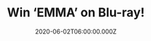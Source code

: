 ---
campaign-uuid: "c-5284324d-8625-4efc-9f7c-faf71021df98"
type: "Competition"
category: "Entertainment"
date: "2020-06-02T06:00:00.000Z"
end-date: "2020-07-02T23:59:00.000Z"
disable-form: false
is_promoted: false
has_entry_page: true
title: "Win ‘EMMA’ on Blu-ray!"
competition-description: "<p>Jane Austen’s beloved comedy about finding your equal\
  \ and earning your happy ending, is reimagined in this delicious new film adaptation\
  \ of EMMA. We have one copy on Blu-ray to give away. Blu-ray features an amazing\
  \ Commentary with Director Autumn de Wilde, Screenwriter Eleanor Catton, and Director\
  \ of Photography Christopher Blauvelt, Deleted scenes & many more for you to discover.</p>\n\
  <p>Click below for a chance to win!</p>\n"
hero-header: "Win ‘EMMA’ on Blu-ray!"
terms-confirmation: "N/A"
banner-img: "https://assets.expresslyapp.com/asset-f3c84a12-dbac-42b5-b648-759b1af9a5e2.jpg"
logo-left-href: "http://club.expressly.io"
logo-left-image: "https://assets.expresslyapp.com/asset-4a0ee52f-a36c-4910-90f8-2fc4385a2cee.jpg"
logo-left-title: "Expressly Club"
bg-image-hero: "https://assets.expresslyapp.com/asset-7857d5cd-2669-439b-afdd-211929108b49.jpg"
bg-image-first: "https://assets.expresslyapp.com/asset-c519ff35-07fd-4a90-a66e-700c0791b23b.jpg"
section1-content: "<p>Jane Austen’s beloved comedy about finding your equal and earning\
  \ your happy ending, is reimagined in this delicious new film adaptation of EMMA.\
  \ Handsome, clever, and rich, Emma Woodhouse is a restless queen bee without rivals\
  \ in her sleepy little town. In this glittering satire of social class and the pain\
  \ of growing up, Emma must adventure through misguided matches and romantic missteps\
  \ to find the love that has been there all along.\n</p>\n<p>Enter below for a chance\
  \ to win it now.</p>\n"
entry-title: "Win ‘EMMA’ on Blu-ray!"
entry-content: "<p>Enter the draw to win ‘EMMA’ on Blu-ray by completing the form\
  \ below before 23:59 on the 2nd of July 2020.</p>\n"
has-winner: false
prize-description: "‘EMMA’ on Blu-ray!"
special-conditions: "Multiple entries are allowed up to one every day.\r\n\r\nThis\
  \ competition is also available on: https://aaa.nme.com/competitions/emma-bluray-giveaway"
country-restrictions:
- "GB"
---